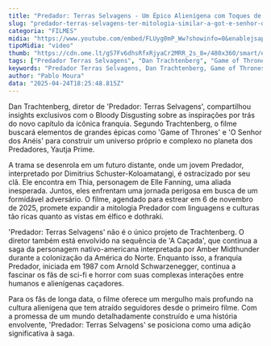 ```yaml
---
title: "Predador: Terras Selvagens - Um Épico Alienígena com Toques de 'GoT' e 'Senhor dos Anéis'"
slug: "predador-terras-selvagens-ter-mitologia-similar-a-got-e-senhor-dos-anis"
categoria: "FILMES"
midia: "https://www.youtube.com/embed/FLUyg0mP_Ww?showinfo=0&enablejsapi=1"
tipoMidia: "video"
thumb: "https://cdn.ome.lt/gS7Fv6dhsRfxRjyaCr2MRR_2s_8=/480x360/smart/extras/conteudos/01_kgl4wqS.jpg"
tags: ["Predador Terras Selvagens", "Dan Trachtenberg", "Game of Thrones", "O Senhor dos Anéis", "Yautja Prime", "Elle Fanning", "Dimitrius Schuster-Koloamatangi", "franquia Predador", "filmes de sci-fi"]
keywords: "Predador Terras Selvagens, Dan Trachtenberg, Game of Thrones, O Senhor dos Anéis, Yautja Prime, Elle Fanning, Dimitrius Schuster-Koloamatangi, franquia Predador, filmes de sci-fi"
author: "Pablo Moura"
data: "2025-04-24T18:25:48.815Z"
---
```


Dan Trachtenberg, diretor de 'Predador: Terras Selvagens', compartilhou insights exclusivos com o Bloody Disgusting sobre as inspirações por trás do novo capítulo da icônica franquia. Segundo Trachtenberg, o filme buscará elementos de grandes épicas como 'Game of Thrones' e 'O Senhor dos Anéis' para construir um universo próprio e complexo no planeta dos Predadores, Yautja Prime.

A trama se desenrola em um futuro distante, onde um jovem Predador, interpretado por Dimitrius Schuster-Koloamatangi, é ostracizado por seu clã. Ele encontra em Thia, personagem de Elle Fanning, uma aliada inesperada. Juntos, eles enfrentam uma jornada perigosa em busca de um formidável adversário. O filme, agendado para estrear em 6 de novembro de 2025, promete expandir a mitologia Predador com linguagens e culturas tão ricas quanto as vistas em élfico e dothraki.

'Predador: Terras Selvagens' não é o único projeto de Trachtenberg. O diretor também está envolvido na sequência de 'A Caçada', que continua a saga da personagem nativo-americana interpretada por Amber Midthunder durante a colonização da América do Norte. Enquanto isso, a franquia Predador, iniciada em 1987 com Arnold Schwarzenegger, continua a fascinar os fãs de sci-fi e horror com suas complexas interações entre humanos e alienígenas caçadores.

Para os fãs de longa data, o filme oferece um mergulho mais profundo na cultura alienígena que tem atraído seguidores desde o primeiro filme. Com a promessa de um mundo detalhadamente construído e uma história envolvente, 'Predador: Terras Selvagens' se posiciona como uma adição significativa à saga.